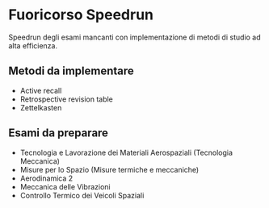 # Fuoricorso Speedrun
Speedrun degli esami mancanti con implementazione di metodi di studio ad alta efficienza.

## Metodi da implementare
- Active recall
- Retrospective revision table
- Zettelkasten

## Esami da preparare
- Tecnologia e Lavorazione dei Materiali Aerospaziali (Tecnologia Meccanica)
- Misure per lo Spazio (Misure termiche e meccaniche)
- Aerodinamica 2
- Meccanica delle Vibrazioni
- Controllo Termico dei Veicoli Spaziali
